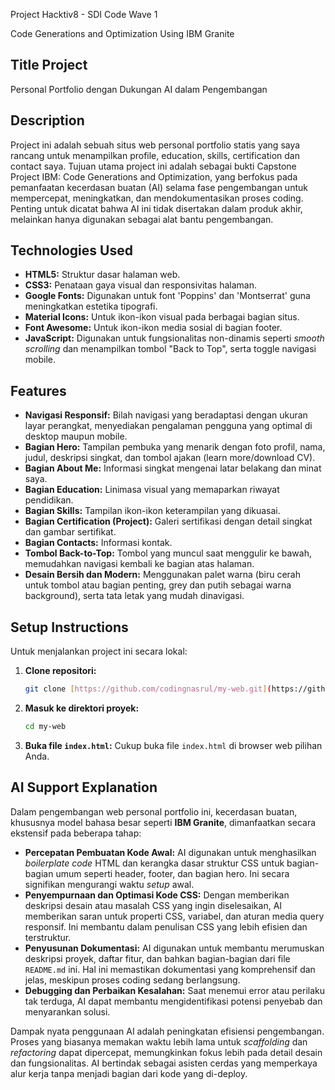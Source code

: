 Project Hacktiv8 - SDI Code Wave 1

Code Generations and Optimization Using IBM Granite

## Title Project

Personal Portfolio dengan Dukungan AI dalam Pengembangan

## Description

Project ini adalah sebuah situs web personal portfolio statis yang saya rancang untuk menampilkan profile, education, skills, certification dan contact saya. Tujuan utama project ini adalah sebagai bukti Capstone Project IBM: Code Generations and Optimization, yang berfokus pada pemanfaatan kecerdasan buatan (AI) selama fase pengembangan untuk mempercepat, meningkatkan, dan mendokumentasikan proses coding. Penting untuk dicatat bahwa AI ini tidak disertakan dalam produk akhir, melainkan hanya digunakan sebagai alat bantu pengembangan.

## Technologies Used

* **HTML5:** Struktur dasar halaman web.
* **CSS3:** Penataan gaya visual dan responsivitas halaman.
* **Google Fonts:** Digunakan untuk font 'Poppins' dan 'Montserrat' guna meningkatkan estetika tipografi.
* **Material Icons:** Untuk ikon-ikon visual pada berbagai bagian situs.
* **Font Awesome:** Untuk ikon-ikon media sosial di bagian footer.
* **JavaScript:** Digunakan untuk fungsionalitas non-dinamis seperti *smooth scrolling* dan menampilkan tombol "Back to Top", serta toggle navigasi mobile.

## Features

* **Navigasi Responsif:** Bilah navigasi yang beradaptasi dengan ukuran layar perangkat, menyediakan pengalaman pengguna yang optimal di desktop maupun mobile.
* **Bagian Hero:** Tampilan pembuka yang menarik dengan foto profil, nama, judul, deskripsi singkat, dan tombol ajakan (learn more/download CV).
* **Bagian About Me:** Informasi singkat mengenai latar belakang dan minat saya.
* **Bagian Education:** Linimasa visual yang memaparkan riwayat pendidikan.
* **Bagian Skills:** Tampilan ikon-ikon keterampilan yang dikuasai.
* **Bagian Certification (Project):** Galeri sertifikasi dengan detail singkat dan gambar sertifikat.
* **Bagian Contacts:** Informasi kontak.
* **Tombol Back-to-Top:** Tombol yang muncul saat menggulir ke bawah, memudahkan navigasi kembali ke bagian atas halaman.
* **Desain Bersih dan Modern:** Menggunakan palet warna (biru cerah untuk tombol atau bagian penting, grey dan putih sebagai warna background), serta tata letak yang mudah dinavigasi.

## Setup Instructions

Untuk menjalankan project ini secara lokal:

1.  **Clone repositori:**
    ```bash
    git clone [https://github.com/codingnasrul/my-web.git](https://github.com/codingnasrul/my-web.git)
    ```
2.  **Masuk ke direktori proyek:**
    ```bash
    cd my-web
    ```
3.  **Buka file `index.html`:**
    Cukup buka file `index.html` di browser web pilihan Anda.

## AI Support Explanation

Dalam pengembangan web personal portfolio ini, kecerdasan buatan, khususnya model bahasa besar seperti **IBM Granite**, dimanfaatkan secara ekstensif pada beberapa tahap:

* **Percepatan Pembuatan Kode Awal:** AI digunakan untuk menghasilkan *boilerplate code* HTML dan kerangka dasar struktur CSS untuk bagian-bagian umum seperti header, footer, dan bagian hero. Ini secara signifikan mengurangi waktu *setup* awal.
* **Penyempurnaan dan Optimasi Kode CSS:** Dengan memberikan deskripsi desain atau masalah CSS yang ingin diselesaikan, AI memberikan saran untuk properti CSS, variabel, dan aturan media query responsif. Ini membantu dalam penulisan CSS yang lebih efisien dan terstruktur.
* **Penyusunan Dokumentasi:** AI digunakan untuk membantu merumuskan deskripsi proyek, daftar fitur, dan bahkan bagian-bagian dari file `README.md` ini. Hal ini memastikan dokumentasi yang komprehensif dan jelas, meskipun proses coding sedang berlangsung.
* **Debugging dan Perbaikan Kesalahan:** Saat menemui error atau perilaku tak terduga, AI dapat membantu mengidentifikasi potensi penyebab dan menyarankan solusi.

Dampak nyata penggunaan AI adalah peningkatan efisiensi pengembangan. Proses yang biasanya memakan waktu lebih lama untuk *scaffolding* dan *refactoring* dapat dipercepat, memungkinkan fokus lebih pada detail desain dan fungsionalitas. AI bertindak sebagai asisten cerdas yang memperkaya alur kerja tanpa menjadi bagian dari kode yang di-deploy.
